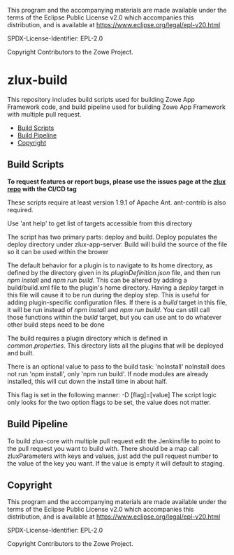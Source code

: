 This program and the accompanying materials are
made available under the terms of the Eclipse Public License v2.0 which accompanies
this distribution, and is available at https://www.eclipse.org/legal/epl-v20.html

SPDX-License-Identifier: EPL-2.0

Copyright Contributors to the Zowe Project.

# zlux-build

This repository includes build scripts used for building Zowe App Framework code, and build pipeline used for building Zowe App Framework with multiple pull request.

- [Build Scripts](#build-scripts)
- [Build Pipeline](#build-pipeline)
- [Copyright](#copyright)

## Build Scripts

**To request features or report bugs, please use the issues page at the [zlux repo](https://github.com/zowe/zlux/issues) with the CI/CD tag**

These scripts require at least version 1.9.1 of Apache Ant. ant-contrib is also required.

Use 'ant help' to get list of targets accessible from this directory

The script has two primary parts: deploy and build. Deploy populates the deploy directory under zlux-app-server. Build will build the source of the file so it can be used within the brower

The default behavior for a plugin is to navigate to its home directory, as defined by the directory given in its _pluginDefinition.json_ file, and then run _npm install_ and _npm run build_. This can be altered by adding a build/build.xml file to the plugin's home directory. Having a _deploy_ target in this file will cause it to be run during the deploy step. This is useful for adding plugin-specific configuration files. If there is a _build_ target in this file, it will be run instead of _npm install_ and _npm run build_. You can still call those functions within the _build_ target, but you can use ant to do whatever other build steps need to be done

The build requires a plugin directory which is defined in _common.properties_. This directory lists all the plugins that will be deployed and built.

There is an optional value to pass to the build task: 'noInstall'
noInstall does not run 'npm install', only 'npm run build'. If node modules are already installed, this will cut down the install time in about half.

This flag is set in the following manner: -D [flag]=[value]
The script logic only looks for the two option flags to be set, the value does not matter.

## Build Pipeline

To build zlux-core with multiple pull request edit the Jenkinsfile to point to the pull request you want to build with. There should be a map call zluxParameters with keys and values, just
add the pull request number to the value of the key you want. If the value is empty it will default to staging.

## Copyright

This program and the accompanying materials are
made available under the terms of the Eclipse Public License v2.0 which accompanies
this distribution, and is available at https://www.eclipse.org/legal/epl-v20.html

SPDX-License-Identifier: EPL-2.0

Copyright Contributors to the Zowe Project.
